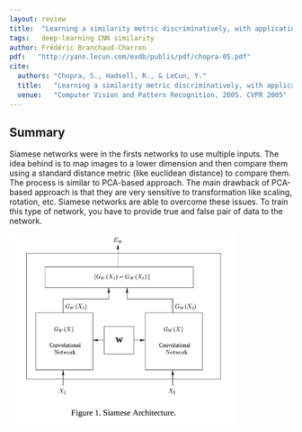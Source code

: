 ```yaml
---
layout: review
title:  "Learning a similarity metric discriminatively, with application to face verification"
tags:   deep-learning CNN similarity
author: Frédéric Branchaud-Charron
pdf:   "http://yann.lecun.com/exdb/publis/pdf/chopra-05.pdf"
cite:
  authors: "Chopra, S., Hadsell, R., & LeCun, Y."
  title:   "Learning a similarity metric discriminatively, with application to face verification"
  venue:   "Computer Vision and Pattern Recognition, 2005. CVPR 2005"
---
```


## Summary

Siamese networks were in the firsts networks to use multiple inputs. The idea behind is to map images to a lower dimension and then compare them using a standard distance metric (like euclidean distance) to compare them. The process is similar to PCA-based approach. The main drawback of PCA-based approach is that they are very sensitive to transformation like scaling, rotation, etc. Siamese networks are able to overcome these issues. To train this type of network, you have to provide true and false pair of data to the network.

<img src="/deep-learning/images/siameses/figure_1.png" width="400">
